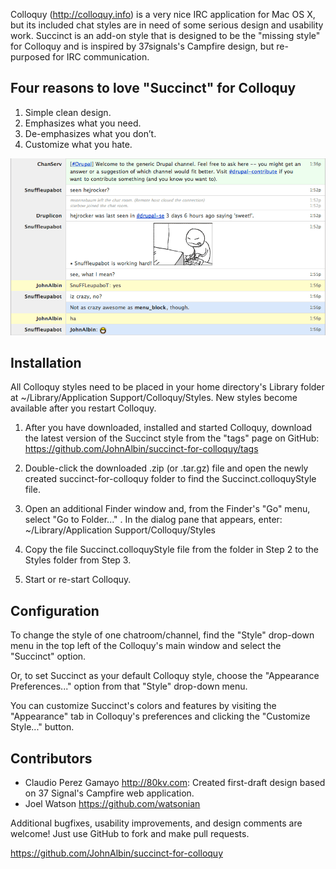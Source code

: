 Colloquy (<http://colloquy.info>) is a very nice IRC application for Mac OS X,
but its included chat styles are in need of some serious design and usability
work. Succinct is an add-on style that is designed to be the "missing style" for
Colloquy and is inspired by 37signals's Campfire design, but re-purposed for IRC
communication.


Four reasons to love "Succinct" for Colloquy
--------------------------------------------

1. Simple clean design.
2. Emphasizes what you need.
3. De-emphasizes what you don’t.
4. Customize what you hate.

<img src="https://github.com/JohnAlbin/succinct-for-colloquy/raw/master/screenshot.png" width="800" alt="Screenshot" />


Installation
------------

All Colloquy styles need to be placed in your home directory's Library folder at
~/Library/Application Support/Colloquy/Styles. New styles become available after
you restart Colloquy.

1. After you have downloaded, installed and started Colloquy, download the
   latest version of the Succinct style from the "tags" page on GitHub:
   https://github.com/JohnAlbin/succinct-for-colloquy/tags

2. Double-click the downloaded .zip (or .tar.gz) file and open the newly
   created succinct-for-colloquy folder to find the Succinct.colloquyStyle file.

3. Open an additional Finder window and, from the Finder's "Go" menu, select
   "Go to Folder..." . In the dialog pane that appears, enter:
     ~/Library/Application Support/Colloquy/Styles

4. Copy the file Succinct.colloquyStyle file from the folder in Step 2 to the
   Styles folder from Step 3.

5. Start or re-start Colloquy.


Configuration
-------------

To change the style of one chatroom/channel, find the "Style" drop-down menu in
the top left of the Colloquy's main window and select the "Succinct" option.

Or, to set Succinct as your default Colloquy style, choose the "Appearance
Preferences..." option from that "Style" drop-down menu.

You can customize Succinct's colors and features by visiting the "Appearance"
tab in Colloquy's preferences and clicking the "Customize Style..." button.


Contributors
------------

* Claudio Perez Gamayo <http://80kv.com>: Created first-draft design based on 37
  Signal's Campfire web application.
* Joel Watson <https://github.com/watsonian>

Additional bugfixes, usability improvements, and design comments are welcome!
Just use GitHub to fork and make pull requests.

<https://github.com/JohnAlbin/succinct-for-colloquy>
